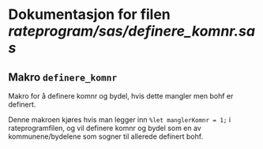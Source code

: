 
# Dokumentasjon for filen *rateprogram/sas/definere_komnr.sas*


## Makro `definere_komnr`

Makro for å definere komnr og bydel, hvis dette mangler men bohf er definert.

Denne makroen kjøres hvis man legger inn `%let manglerKomnr = 1;` i rateprogramfilen,
og vil definere komnr og bydel som en av kommunene/bydelene som sogner til allerede 
definert bohf.
